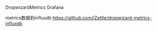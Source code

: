 
DropwizardMetrics Grafana

metrics数据到influxdb
https://github.com/iZettle/dropwizard-metrics-influxdb




